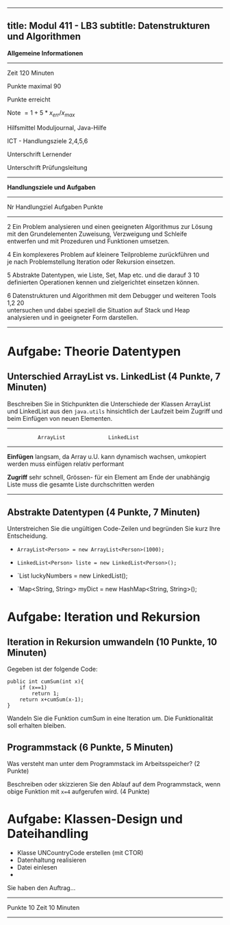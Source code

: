 <!--
pandoc -s lb3.md -o M411_LB3.html -t html5 -c buttondown.css -N --section -s --mathml 
-->
---
title: Modul 411 - LB3
subtitle: Datenstrukturen und Algorithmen
---

**Allgemeine Informationen**

------------------------------- ------------------
Zeit   						                     120 Minuten

Punkte maximal													90

Punkte erreicht				

Note $=1+5*x_{err}/x_{max}$									

Hilfsmittel						           Moduljournal, Java-Hilfe

ICT - Handlungsziele                 2,4,5,6

Unterschrift 
Lernender
	 	
  
Unterschrift 
Prüfungsleitung  

------------------------------ ---------------


**Handlungsziele und Aufgaben**	

-- --------------------------------------------------------------------- -------- -------
Nr Handlungziel                                                          Aufgaben Punkte
-- --------------------------------------------------------------------- -------- -------
2	 Ein Problem analysieren und einen geeigneten Algorithmus zur Lösung    
	 mit den Grundelementen Zuweisung, Verzweigung und Schleife                
	 entwerfen und mit Prozeduren und Funktionen umsetzen.       
	              
4	 Ein komplexeres Problem auf kleinere Teilprobleme zurückführen und         
	 je nach Problemstellung Iteration oder Rekursion einsetzen.
	                 
5	 Abstrakte Datentypen, wie Liste, Set, Map etc. und die darauf          3        10  
	 definierten Operationen kennen und zielgerichtet einsetzen können.
	         
6	 Datenstrukturen und Algorithmen mit dem Debugger und weiteren Tools    1,2      20     
	 untersuchen und dabei speziell die Situation auf Stack und Heap            
	 analysieren und in geeigneter Form darstellen.                         
-- --------------------------------------------------------------------- -------- -------


Aufgabe: Theorie Datentypen
===========================

## Unterschied ArrayList vs. LinkedList (4 Punkte, 7 Minuten)
Beschreiben Sie in Stichpunkten die Unterschiede der Klassen ArrayList und LinkedList aus den `java.utils` hinsichtlich der Laufzeit beim Zugriff und beim Einfügen von neuen Elementen. 

------------- ---------------------- -----------------
              ArrayList              LinkedList
------------- ---------------------- -----------------
**Einfügen**  langsam, da Array u.U. kann dynamisch wachsen,
              umkopiert werden muss  einfügen relativ performant
             
**Zugriff**   sehr schnell, Grössen- für ein Element am Ende der
              unabhängig             Liste muss die gesamte Liste
                                     durchschritten werden 

------------- ---------------------- -----------------


## Abstrakte Datentypen (4 Punkte, 7 Minuten)

Unterstreichen Sie die ungültigen Code-Zeilen und begründen Sie kurz Ihre Entscheidung. 

* `ArrayList<Person> = new ArrayList<Person>(1000);`

* `LinkedList<Person> liste = new LinkedList<Person>();`  

* `List<int> luckyNumbers = new LinkedList<int>();

* `Map<String, String> myDict = new HashMap<String, String>(); 


Aufgabe: Iteration und Rekursion
================================

## Iteration in Rekursion umwandeln (10 Punkte, 10 Minuten)

Gegeben ist der folgende Code:

~~~~~~~~~~~~~~~~~~~~~~~~~~~~~~~~~
public int cumSum(int x){
	if (x==1)
		return 1;
	return x+cumSum(x-1);
}
~~~~~~~~~~~~~~~~~~~~~~~~~~~~~~~~~

Wandeln Sie die Funktion cumSum in eine Iteration um. Die Funktionalität soll erhalten bleiben.

## Programmstack (6 Punkte, 5 Minuten) 

Was versteht man unter dem Programmstack im Arbeitsspeicher? (2 Punkte)  

Beschreiben oder skizzieren Sie den Ablauf auf dem Programmstack, wenn obige Funktion mit `x=4` aufgerufen wird. (4 Punkte)


Aufgabe: Klassen-Design und Dateihandling
=========================================

- Klasse UNCountryCode erstellen (mit CTOR)
- Datenhaltung realisieren
- Datei einlesen
- 

Sie haben den Auftrag...


--------- ----------
Punkte	          10
Zeit		  10 Minuten
--------- ----------
